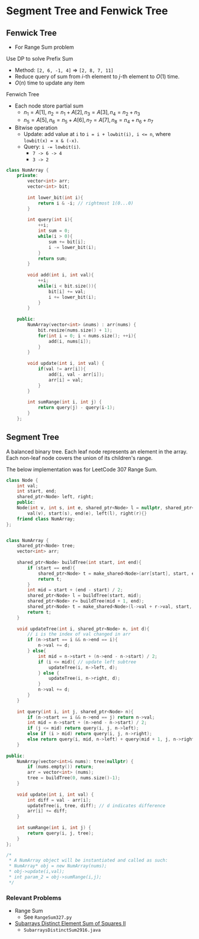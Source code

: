 # Segment Tree and Fenwick Tree

## Fenwick Tree 
- For Range Sum problem

Use DP to solve Prefix Sum
 * Method: `[2, 6, -1, 4]` $\Rightarrow$ `[2, 8, 7, 11]` 
 * Reduce query of sum from $i$-th element to $j$-th element to $O(1)$ time.
 * $O(n)$ time to update any item

Fenwich Tree
 * Each node store partial sum
   * $n_1 = A[1]$, $n_2 = n_1 + A[2], n_3 = A[3], n_4 = n_2 + n_3$
   * $n_5 = A[5], n_6 = n_5 + A[6], n_7 = A[7], n_8 = n_4 + n_6 + n_7$
 * Bitwise operation
   * Update: add value at `i` to `i = i + lowbit(i), i <= n`, where `lowbit(x) = x & (-x)`.
   * Query: `i -= lowbit(i)`.  
     * `7 -> 6 -> 4`
     * `3 -> 2`

```c++
class NumArray {
    private:
        vector<int> arr;
        vector<int> bit;
        
        int lower_bit(int i){
            return i & -i; // rightmost 1(0...0)
        }
        
        int query(int i){
            ++i;
            int sum = 0;
            while(i > 0){
                sum += bit[i];
                i -= lower_bit(i);
            }
            return sum;
        }
        
        void add(int i, int val){
            ++i;
            while(i < bit.size()){
                bit[i] += val;
                i += lower_bit(i);
            }
        }
        
    public:
        NumArray(vector<int> &nums) : arr(nums) {
            bit.resize(nums.size() + 1);
            for(int i = 0; i < nums.size(); ++i){
                add(i, nums[i]);
            }
        }
    
        void update(int i, int val) {
            if(val != arr[i]){
                add(i, val - arr[i]);
                arr[i] = val;
            }
        }
    
        int sumRange(int i, int j) {
            return query(j) - query(i-1);
        }
    };
```

## Segment Tree

A balanced binary tree.
Each leaf node represents an element in the array. Each non-leaf node covers the union of its children's range.

The below implementation was for LeetCode 307 Range Sum.
```c++
class Node {
    int val;
    int start, end;
    shared_ptr<Node> left, right;
    public:
    Node(int v, int s, int e, shared_ptr<Node> l = nullptr, shared_ptr<Node> r = nullptr):
        val(v), start(s), end(e), left(l), right(r){}
    friend class NumArray;
};


class NumArray {
    shared_ptr<Node> tree;
    vector<int> arr;
    
    shared_ptr<Node> buildTree(int start, int end){
        if (start == end){
            shared_ptr<Node> t = make_shared<Node>(arr[start], start, end);
            return t;
        }
        int mid = start + (end - start) / 2;
        shared_ptr<Node> l = buildTree(start, mid);
        shared_ptr<Node> r= buildTree(mid + 1, end);
        shared_ptr<Node> t = make_shared<Node>(l->val + r->val, start, end, l, r);
        return t;  
    }
    
    void updateTree(int i, shared_ptr<Node> n, int d){
        // i is the index of val changed in arr
        if (n->start == i && n->end == i){
            n->val += d;
        } else{
            int mid = n->start + (n->end - n->start) / 2;
            if (i <= mid){ // update left subtree
                updateTree(i, n->left, d);
            } else {
                updateTree(i, n->right, d);
            }
            n->val += d;
        }  
    }
    
    int query(int i, int j, shared_ptr<Node> n){
        if (n->start == i && n->end == j) return n->val;
        int mid = n->start + (n->end - n->start) / 2;
        if (j <= mid) return query(i, j, n->left);
        else if (i > mid) return query(i, j, n->right);
        else return query(i, mid, n->left) + query(mid + 1, j, n->right);
    }
    
public:
    NumArray(vector<int>& nums): tree(nullptr) {
        if (nums.empty()) return;
        arr = vector<int> (nums); 
        tree = buildTree(0, nums.size()-1);
    }
    
    void update(int i, int val) {
        int diff = val - arr[i];
        updateTree(i, tree, diff); // d indicates difference  
        arr[i] += diff;
    }
    
    int sumRange(int i, int j) {
        return query(i, j, tree);
    }
};

/*
 * A NumArray object will be instantiated and called as such:
 * NumArray* obj = new NumArray(nums);
 * obj->update(i,val);
 * int param_2 = obj->sumRange(i,j);
 */
```

### Relevant Problems
* Range Sum
  * See `RangeSum327.py`
* [Subarrays Distinct Element Sum of Squares II](https://leetcode.com/problems/subarrays-distinct-element-sum-of-squares-ii/description/)
  * `SubarraysDistinctSum2916.java` 

